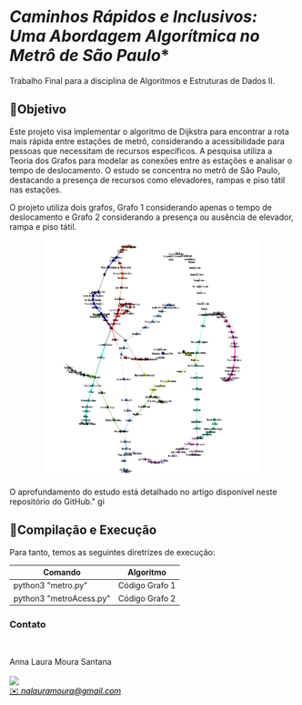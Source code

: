 # *Caminhos Rápidos e Inclusivos: Uma Abordagem Algorítmica no Metrô de São Paulo**

Trabalho Final para a disciplina de Algoritmos e Estruturas de Dados II. <br/>

## 🎯Objetivo 

Este projeto visa implementar o algoritmo de Dijkstra para encontrar a rota mais rápida entre estações de metrô, considerando a acessibilidade para pessoas que necessitam de recursos específicos. A pesquisa utiliza a Teoria dos Grafos para modelar as conexões entre as estações e analisar o tempo de deslocamento. O estudo se concentra no metrô de São Paulo, destacando a presença de recursos como elevadores, rampas e piso tátil nas estações.

O projeto utiliza dois grafos, Grafo 1 considerando apenas o tempo de deslocamento  e Grafo 2 considerando a presença ou ausência de elevador, rampa e piso tátil.  


<div style="display: flex; justify-content: center;">
    <img src="img/grafo.png" width="380" height="420">
</div>

O aprofundamento do estudo está detalhado no artigo disponível neste repositório do GitHub."
gi 
##  👾Compilação e Execução

Para tanto, temos as seguintes diretrizes de execução:


| Comando                |  Algoritmo                                                                                           |                     
| -----------------------| ------------------------------------------------------------------------------------------------- |
|  python3      "metro.py"          | Código Grafo 1                                        |
|  python3   "metroAcess.py"     | Código Grafo 2          |


### Contato 
<div>
 <br><p align="justify"> Anna Laura Moura Santana</p>
 <a href="https://t.me/annalaurams">
 <img align="center" src="https://img.shields.io/badge/Telegram-2CA5E0?style=for-the-badge&logo=telegram&logoColor=white"/> 
 </div>
<a style="color:black" href="mailto:nalauramoura@gmail.com?subject=[GitHub]%20Source%20Dynamic%20Lists">
✉️ <i>nalauramoura@gmail.com</i>
</a>
